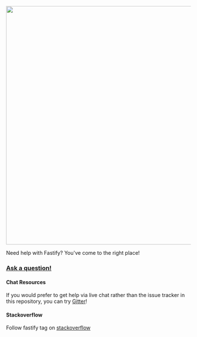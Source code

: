 <div align="center">
<img src="https://github.com/fastify/graphics/raw/master/full-logo.png" width="650" height="auto"/>
</div>


Need help with Fastify? You've come to the right place!<br>
### [Ask a question!](https://github.com/fastify/help/issues/new)


#### Chat Resources

If you would prefer to get help via live chat rather than the issue tracker in
this repository, you can try [Gitter](https://gitter.im/fastify)!

#### Stackoverflow

Follow fastify tag on [stackoverflow](https://stackoverflow.com/questions/tagged/fastify)
